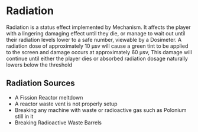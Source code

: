 # Radiation

Radiation is a status effect implemented by Mechanism. It affects the player with a lingering damaging effect until they die, or manage to wait out until their radiation levels lower to a safe number, viewable by a Dosimeter. A radiation dose of approximately 10 μsv will cause a green tint to be applied to the screen and damage occurs at approximately 60 μsv, This damage will continue until either the player dies or absorbed radiation dosage naturally lowers below the threshold

## Radiation Sources

- A Fission Reactor meltdown
- A reactor waste vent is not properly setup
- Breaking any machine with waste or radioactive gas such as Polonium still in it
- Breaking Radioactive Waste Barrels